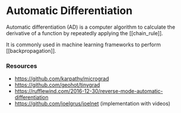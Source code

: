 # Automatic Differentiation

Automatic differentiation (AD) is a computer algorithm to calculate the derivative of a function by repeatedly applying the [[chain_rule]].

It is commonly used in machine learning frameworks to perform [[backpropagation]].

### Resources

- https://github.com/karpathy/micrograd
- https://github.com/geohot/tinygrad
- https://rufflewind.com/2016-12-30/reverse-mode-automatic-differentiation
- https://github.com/joelgrus/joelnet (implementation with videos)
